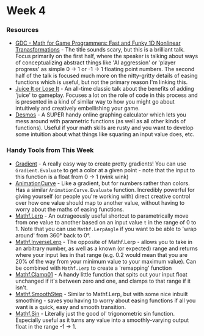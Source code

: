 # Week 4

### Resources

  * [GDC - Math for Game Programmers: Fast and Funky 1D Nonlinear Tranasformations](https://www.youtube.com/watch?v=mr5xkf6zSzk) - The title sounds scary, but this is a brilliant talk. Focus primarily on the first half, where the speaker is talking about ways of conceptualizing abstract things like 'AI aggression' or 'player progress' as simple 0 -> 1 or -1 -> 1 floating point numbers. The second half of the talk is focused much more on the nitty-gritty details of easing functions which is useful, but not the primary reason I'm linking this.
  * [Juice It or Lose It](https://www.youtube.com/watch?v=Fy0aCDmgnxg) - An all-time classic talk about the benefits of adding 'juice' to gameplay. Focuses a lot on the role of code in this process and is presented in a kind of similar way to how you might go about intuitively and creatively embellishing your game.
  * [Desmos](https://www.desmos.com/calculator) - A SUPER handy online graphing calculator which lets you mess around with parametric functions (as well as all other kinds of functions). Useful if your math skills are rusty and you want to develop some intuition about what things like squaring an input value does, etc.

### Handy Tools from This Week

  * [Gradient](https://docs.unity3d.com/ScriptReference/Gradient.html) - A really easy way to create pretty gradients! You can use `Gradient.Evaluate` to get a color at a given point - note that the input to this function is a float from 0 -> 1 (wink wink)
  * [AnimationCurve](https://docs.unity3d.com/ScriptReference/AnimationCurve.html) - Like a gradient, but for numbers rather than colors. Has a similar `AnimationCurve.Evaluate` function. Incredibly powerful for giving yourself (or people you're working with) direct creative control over how one value should map to another value, without having to worry about the maths of easing functions.
  * [Mathf.Lerp](https://docs.unity3d.com/ScriptReference/Mathf.Lerp.html) - An outrageously useful shortcut to parametrically move from one value to another based on an input value `t` in the range of 0 to 1. Note that you can use `Mathf.LerpAngle` if you want to be able to 'wrap around' from 360° back to 0°.
  * [Mathf.InverseLerp](https://docs.unity3d.com/ScriptReference/Mathf.InverseLerp.html) - The opposite of Mathf.Lerp - allows you to take in an arbitrary number, as well as a known (or expected) range and returns where your input lies in that range (e.g. 0.2 would mean that you are 20% of the way from your minimum value to your maximum value). Can be combined with `Mathf.Lerp` to create a 'remapping' function
  * [Mathf.Clamp01](https://docs.unity3d.com/ScriptReference/Mathf.Clamp01.html) - A handy little function that spits out your input float unchanged if it's between zero and one, and clamps to that range if it isn't.
  * [Mathf.SmoothStep](https://docs.unity3d.com/ScriptReference/Mathf.SmoothStep.html) - Similar to Mathf.Lerp, but with some nice inbuilt smoothing - saves you having to worry about easing functions if all you want is a quick, easy and smooth transition.
  * [Mathf.Sin](https://docs.unity3d.com/ScriptReference/Mathf.Sin.html) - Literally just the good ol' trigonometric sin function. Especially useful as it turns any value into a smoothly-varying output float in the range -1 -> 1.